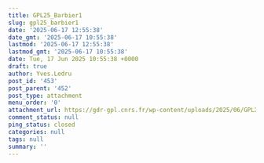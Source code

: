 ```yaml
---
title: GPL25_Barbier1
slug: gpl25_barbier1
date: '2025-06-17 12:55:38'
date_gmt: '2025-06-17 10:55:38'
lastmod: '2025-06-17 12:55:38'
lastmod_gmt: '2025-06-17 10:55:38'
date: Tue, 17 Jun 2025 10:55:38 +0000
draft: true
author: Yves.Ledru
post_id: '453'
post_parent: '452'
post_type: attachment
menu_order: '0'
attachment_url: https://gdr-gpl.cnrs.fr/wp-content/uploads/2025/06/GPL25_Barbier1.jpg
comment_status: null
ping_status: closed
categories: null
tags: null
summary: ''
---
```



